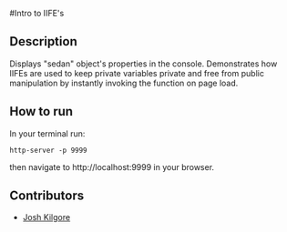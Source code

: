 #Intro to IIFE's

## Description
Displays "sedan" object's properties in the console.  Demonstrates how IIFEs are used to keep private variables private and free from public manipulation by instantly invoking the function on page load.

## How to run
In your terminal run:
```
http-server -p 9999
```
then navigate to http://localhost:9999 in your browser.

## Contributors
* [Josh Kilgore](https://github.com/jkillz2020)
